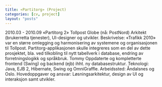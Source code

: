 ```yaml
---
title: «Partitorg» (Project)
categories: [cv, project]
layout: "posts"
---
```


2010.03 - 2010.09		«Partitorg 2»
Tollpost Globe (nå: PostNord)
Arkitekt (brukerretta tjenester), UI-designer og utvikler.
Beskrivelse: «Trafikk 2010» var en større omlegging og harmonisering av systemene og organisasjonen til Tollpost. Partitorg-applikasjonen skulle integreres som en del av dette prosjektet, bla. ved tilkobling til nytt tabellverk i database, endring av forretningslogikk og språkbruk.
Tommy Oppdaterte og kompletterte frontend (Swing) og backend (ejb) ihht. ny databasestruktur.
Teknologi: Java, EJB 2, Hibernate, Swing og OmniGraffle.
Arbeidssted: Åndalsnes og Oslo.
Hovedoppgaver og ansvar: Løsningsarkitektur, design av UI og interaksjon samt utvikler.